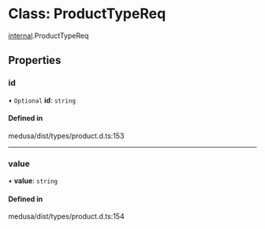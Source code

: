 # Class: ProductTypeReq

[internal](../modules/internal-18.md).ProductTypeReq

## Properties

### id

• `Optional` **id**: `string`

#### Defined in

medusa/dist/types/product.d.ts:153

___

### value

• **value**: `string`

#### Defined in

medusa/dist/types/product.d.ts:154
